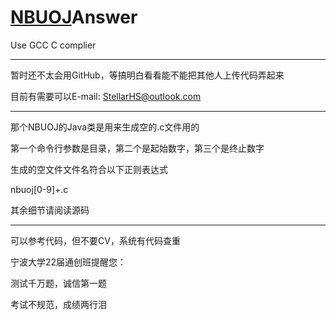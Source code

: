 # [NBUOJ](http://nbuoj.com/)Answer

Use GCC C complier
***
暂时还不太会用GitHub，等搞明白看看能不能把其他人上传代码弄起来

目前有需要可以E-mail: StellarHS@outlook.com
***
那个NBUOJ的Java类是用来生成空的.c文件用的

第一个命令行参数是目录，第二个是起始数字，第三个是终止数字

生成的空文件文件名符合以下正则表达式

nbuoj[0-9]+\.c

其余细节请阅读源码
***
可以参考代码，但不要CV，系统有代码查重

宁波大学22届通创班提醒您：

测试千万题，诚信第一题

考试不规范，成绩两行泪
